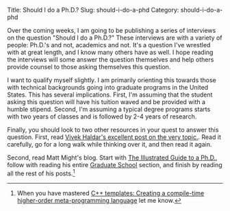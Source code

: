 Title: Should I do a Ph.D.?
Slug: should-i-do-a-phd
Category: should-i-do-a-phd

Over the coming weeks, I am going to be publishing a series of interviews on the question "Should I do a Ph.D.?" These interviews are with a variety of people: Ph.D.'s and not, academics and not. It's a question I've wrestled with at great length, and I know many others have as well. I hope reading the interviews will some answer the question themselves and help others provide counsel to those asking themselves this question.

I want to qualify myself slightly. I am primarily orienting this towards those with technical backgrounds going into graduate programs in the United States. This has several implications. First, I'm assuming that the student asking this question will have his tuition waved and be provided with a humble stipend. Second, I'm assuming a typical degree programs starts with two years of classes and is followed by 2-4 years of research.

Finally, you should look to two other resources in your quest to answer this question. First, read [Vivek Haldar's excellent post on the very topic.](http://blog.vivekhaldar.com/post/25136762019/advice-to-prospective-grad-students). Read it carefully, go for a long walk while thinking over it, and then read it again.

Second, read Matt Might's blog. Start with [The Illustrated Guide to a Ph.D.](http://matt.might.net/articles/phd-school-in-pictures/ "The illustrated guide to a Ph.D."), follow with reading his entire [Graduate School](http://matt.might.net/articles/) section, and finish by reading all the rest of his posts.[^mattmight]

 [^mattmight]: When you have mastered [C++ templates: Creating a compile-time higher-order meta-programming language](http://matt.might.net/articles/c++-template-meta-programming-with-lambda-calculus/ "C++ template programming: Embedding the lambda-calculus to show Turing-completeness") let me know.
